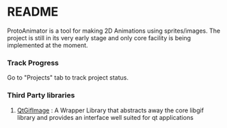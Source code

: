 # README #
ProtoAnimator is a tool for making 2D Animations using sprites/images. The project is still in its very early stage and only core facility is being implemented at the moment.


### Track Progress ###
Go to "Projects" tab to track project status.

### Third Party libraries ###
1. [QtGifImage](https://github.com/dbzhang800/QtGifImage) : A Wrapper Library that abstracts away the core libgif library and provides an interface well suited for qt applications
